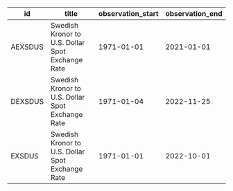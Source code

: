 | id      | title                                            | observation_start   | observation_end   |
|---------|--------------------------------------------------|---------------------|-------------------|
| AEXSDUS | Swedish Kronor to U.S. Dollar Spot Exchange Rate | 1971-01-01          | 2021-01-01        |
| DEXSDUS | Swedish Kronor to U.S. Dollar Spot Exchange Rate | 1971-01-04          | 2022-11-25        |
| EXSDUS  | Swedish Kronor to U.S. Dollar Spot Exchange Rate | 1971-01-01          | 2022-10-01        |